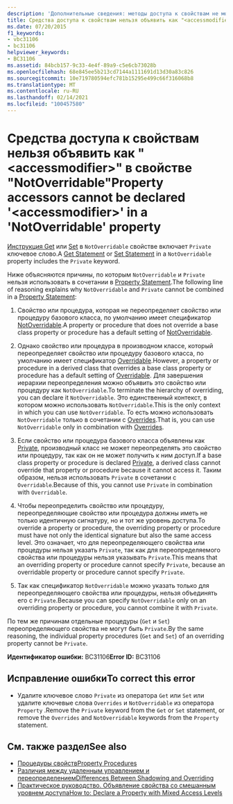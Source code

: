 ```yaml
---
description: 'Дополнительные сведения: методы доступа к свойствам не могут объявляться как " <accessmodifier> " в свойстве "NotOverridable"'
title: Средства доступа к свойствам нельзя объявить как "<accessmodifier>" в свойстве "NotOverridable"
ms.date: 07/20/2015
f1_keywords:
- vbc31106
- bc31106
helpviewer_keywords:
- BC31106
ms.assetid: 84bcb157-9c33-4e4f-89a9-c5e6cb73028b
ms.openlocfilehash: 68e845ee5b213cd7144a1111691d13d30a83c826
ms.sourcegitcommit: 10e719780594efc781b15295e499c66f316068b8
ms.translationtype: MT
ms.contentlocale: ru-RU
ms.lasthandoff: 02/14/2021
ms.locfileid: "100457580"
---
```

# <a name="property-accessors-cannot-be-declared-accessmodifier-in-a-notoverridable-property"></a><span data-ttu-id="5a9e5-103">Средства доступа к свойствам нельзя объявить как "\<accessmodifier>" в свойстве "NotOverridable"</span><span class="sxs-lookup"><span data-stu-id="5a9e5-103">Property accessors cannot be declared '\<accessmodifier>' in a 'NotOverridable' property</span></span>

<span data-ttu-id="5a9e5-104">[Инструкция Get](../language-reference/statements/get-statement.md) или [Set](../language-reference/statements/set-statement.md) в `NotOverridable` свойстве включает `Private` ключевое слово.</span><span class="sxs-lookup"><span data-stu-id="5a9e5-104">A [Get Statement](../language-reference/statements/get-statement.md) or [Set Statement](../language-reference/statements/set-statement.md) in a `NotOverridable` property includes the `Private` keyword.</span></span>  
  
 <span data-ttu-id="5a9e5-105">Ниже объясняются причины, по которым `NotOverridable` и `Private` нельзя использовать в сочетании в [Property Statement](../language-reference/statements/property-statement.md).</span><span class="sxs-lookup"><span data-stu-id="5a9e5-105">The following line of reasoning explains why `NotOverridable` and `Private` cannot be combined in a [Property Statement](../language-reference/statements/property-statement.md):</span></span>  
  
1. <span data-ttu-id="5a9e5-106">Свойство или процедура, которая не переопределяет свойство или процедуру базового класса, по умолчанию имеет спецификатор [NotOverridable](../language-reference/modifiers/notoverridable.md).</span><span class="sxs-lookup"><span data-stu-id="5a9e5-106">A property or procedure that does not override a base class property or procedure has a default setting of [NotOverridable](../language-reference/modifiers/notoverridable.md).</span></span>  
  
2. <span data-ttu-id="5a9e5-107">Однако свойство или процедура в производном классе, который переопределяет свойство или процедуру базового класса, по умолчанию имеет спецификатор [Overridable](../language-reference/modifiers/overridable.md).</span><span class="sxs-lookup"><span data-stu-id="5a9e5-107">However, a property or procedure in a derived class that overrides a base class property or procedure has a default setting of [Overridable](../language-reference/modifiers/overridable.md).</span></span> <span data-ttu-id="5a9e5-108">Для завершения иерархии переопределения можно объявить это свойство или процедуру как `NotOverridable`.</span><span class="sxs-lookup"><span data-stu-id="5a9e5-108">To terminate the hierarchy of overriding, you can declare it `NotOverridable`.</span></span> <span data-ttu-id="5a9e5-109">Это единственный контекст, в котором можно использовать `NotOverridable`.</span><span class="sxs-lookup"><span data-stu-id="5a9e5-109">This is the only context in which you can use `NotOverridable`.</span></span> <span data-ttu-id="5a9e5-110">То есть можно использовать `NotOverridable` только в сочетании с [Overrides](../language-reference/modifiers/overrides.md).</span><span class="sxs-lookup"><span data-stu-id="5a9e5-110">That is, you can use `NotOverridable` only in combination with [Overrides](../language-reference/modifiers/overrides.md).</span></span>  
  
3. <span data-ttu-id="5a9e5-111">Если свойство или процедура базового класса объявлены как [Private](../language-reference/modifiers/private.md), производный класс не может переопределять это свойство или процедуру, так как он не может получить к ним доступ.</span><span class="sxs-lookup"><span data-stu-id="5a9e5-111">If a base class property or procedure is declared [Private](../language-reference/modifiers/private.md), a derived class cannot override that property or procedure because it cannot access it.</span></span> <span data-ttu-id="5a9e5-112">Таким образом, нельзя использовать `Private` в сочетании с `Overridable`.</span><span class="sxs-lookup"><span data-stu-id="5a9e5-112">Because of this, you cannot use `Private` in combination with `Overridable`.</span></span>  
  
4. <span data-ttu-id="5a9e5-113">Чтобы переопределить свойство или процедуру, переопределяющие свойство или процедура должны иметь не только идентичную сигнатуру, но и тот же уровень доступа.</span><span class="sxs-lookup"><span data-stu-id="5a9e5-113">To override a property or procedure, the overriding property or procedure must have not only the identical signature but also the same access level.</span></span> <span data-ttu-id="5a9e5-114">Это означает, что для переопределяющего свойства или процедуры нельзя указать `Private`, так как для переопределяемого свойства или процедуры нельзя указывать `Private`.</span><span class="sxs-lookup"><span data-stu-id="5a9e5-114">This means that an overriding property or procedure cannot specify `Private`, because an overridable property or procedure cannot specify `Private`.</span></span>  
  
5. <span data-ttu-id="5a9e5-115">Так как спецификатор `NotOverridable` можно указать только для переопределяющего свойства или процедуры, нельзя объединять его с `Private`.</span><span class="sxs-lookup"><span data-stu-id="5a9e5-115">Because you can specify `NotOverridable` only on an overriding property or procedure, you cannot combine it with `Private`.</span></span>  
  
 <span data-ttu-id="5a9e5-116">По тем же причинам отдельные процедуры (`Get` и `Set`) переопределяющего свойства не могут быть `Private`.</span><span class="sxs-lookup"><span data-stu-id="5a9e5-116">By the same reasoning, the individual property procedures (`Get` and `Set`) of an overriding property cannot be `Private`.</span></span>  
  
 <span data-ttu-id="5a9e5-117">**Идентификатор ошибки:** BC31106</span><span class="sxs-lookup"><span data-stu-id="5a9e5-117">**Error ID:** BC31106</span></span>  
  
## <a name="to-correct-this-error"></a><span data-ttu-id="5a9e5-118">Исправление ошибки</span><span class="sxs-lookup"><span data-stu-id="5a9e5-118">To correct this error</span></span>  
  
- <span data-ttu-id="5a9e5-119">Удалите ключевое слово `Private` из оператора `Get` или `Set` или удалите ключевые слова `Overrides` и `NotOverridable` из оператора `Property` .</span><span class="sxs-lookup"><span data-stu-id="5a9e5-119">Remove the `Private` keyword from the `Get` or `Set` statement, or remove the `Overrides` and `NotOverridable` keywords from the `Property` statement.</span></span>  
  
## <a name="see-also"></a><span data-ttu-id="5a9e5-120">См. также раздел</span><span class="sxs-lookup"><span data-stu-id="5a9e5-120">See also</span></span>

- [<span data-ttu-id="5a9e5-121">Процедуры свойств</span><span class="sxs-lookup"><span data-stu-id="5a9e5-121">Property Procedures</span></span>](../programming-guide/language-features/procedures/property-procedures.md)
- [<span data-ttu-id="5a9e5-122">Различия между удаленным управлением и переопределением</span><span class="sxs-lookup"><span data-stu-id="5a9e5-122">Differences Between Shadowing and Overriding</span></span>](../programming-guide/language-features/declared-elements/differences-between-shadowing-and-overriding.md)
- [<span data-ttu-id="5a9e5-123">Практическое руководство. Объявление свойства со смешанным уровнем доступа</span><span class="sxs-lookup"><span data-stu-id="5a9e5-123">How to: Declare a Property with Mixed Access Levels</span></span>](../programming-guide/language-features/procedures/how-to-declare-a-property-with-mixed-access-levels.md)
